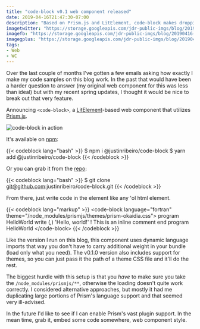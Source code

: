```yaml
---
title: "code-block v0.1 web component released"
date: 2019-04-16T21:47:30-07:00
description: "Based on Prism.js and LitElement, code-block makes dropping code in simple."
imagetwitter: "https://storage.googleapis.com/jdr-public-imgs/blog/20190416-code-block-custom.jpg"
imagefb: "https://storage.googleapis.com/jdr-public-imgs/blog/20190416-code-block-custom.jpg"
imagegplus: "https://storage.googleapis.com/jdr-public-imgs/blog/20190416-code-block-custom.jpg"
tags:
- Web
- WC
---
```


Over the last couple of months I've gotten a few emails asking how exactly I make my code samples on this blog work. In the past that would have been a harder question to answer (my original web component for this was less than ideal) but with my recent spring updates, I thought it would be nice to break out that very feature.

Announcing `<code-block>`, a [LitElement](https://lit-element.polymer-project.org/)-based web component that utilizes [Prism.js](https://prismjs.com/).

<img src="https://storage.googleapis.com/jdr-public-imgs/blog/20190416-code-block-custom.jpg" alt="code-block in action">

It's available on [npm](https://www.npmjs.com/package/@justinribeiro/code-block):

{{< codeblock lang="bash" >}}
$ npm i @justinribeiro/code-block
$ yarn add @justinribeiro/code-block
{{< /codeblock >}}

Or you can grab it from the [repo](https://github.com/justinribeiro/code-block):

{{< codeblock lang="bash" >}}
$ git clone git@github.com:justinribeiro/code-block.git
{{< /codeblock >}}

From there, just write code in the element like any 'ol html element.

{{< codeblock lang="markup" >}}
&lt;code-block language=&quot;fortran&quot; theme=&quot;/node_modules/prismjs/themes/prism-okaidia.css&quot;&gt;
program HelloWorld
  write (*,*) 'Hello, world!'   ! This is an inline comment
end program HelloWorld
&lt;/code-block&gt;
{{< /codeblock >}}

Like the version I run on this blog, this component uses dynamic language imports that way you don't have to carry additional weight in your bundle (load only what you need). The v0.1.0 version also includes support for themes, so you can just pass it the path of a theme CSS file and it'll do the rest.

The biggest hurdle with this setup is that you _have_ to make sure you take the `/node_modules/prismjs/**`, otherwise the loading doesn't quite work correctly. I considered alternative approaches, but mostly it had me duplicating large portions of Prism's language support and that seemed very ill-advised.

In the future I'd like to see if I can enable Prism's vast plugin support. In the mean time, grab it, embed some code somewhere, web component style.